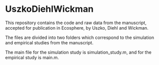 # UszkoDiehlWickman

This repository contains the code and raw data from the manuscript, accepted for publication in Ecosphere,
by Uszko, Diehl and Wickman.

The files are divided into two folders which correspond to the simulation and empirical studies from the manuscript.

The main file for the simulation study is simulation_study.m, and for the empirical study is main.m.
